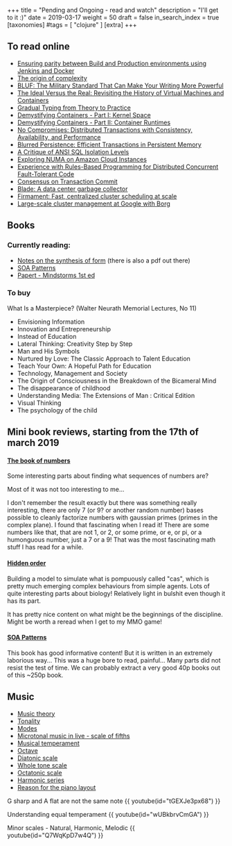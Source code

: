 +++
title = "Pending and Ongoing - read and watch"
description = "I'll get to it :)"
date = 2019-03-17
weight = 50
draft = false
in_search_index = true
[taxonomies]
#tags = [ "clojure" ]
[extra]
+++

## To read online

- [Ensuring parity between Build and Production environments using Jenkins and Docker](https://engineering.klarna.com/ensuring-parity-between-build-and-production-environments-using-jenkins-and-docker-2695f758b549)
- [The origin of complexity](https://itnext.io/the-origin-of-complexity-8ecb39130fc)
- [BLUF: The Military Standard That Can Make Your Writing More Powerful](https://www.animalz.co/blog/bottom-line-up-front/)
- [The Ideal Versus the Real: Revisiting the History of Virtual Machines and Containers](https://arxiv.org/pdf/1904.12226.pdf)
- [Gradual Typing from Theory to Practice](https://blog.sigplan.org/2019/07/12/gradual-typing-theory-practice/)
- [Demystifying Containers - Part I: Kernel Space](https://medium.com/@saschagrunert/demystifying-containers-part-i-kernel-space-2c53d6979504)
- [Demystifying Containers - Part II: Container Runtimes](https://medium.com/@saschagrunert/demystifying-containers-part-ii-container-runtimes-e363aa378f25)
- [No Compromises: Distributed Transactions with Consistency, Availability, and Performance](https://blog.acolyer.org/2016/01/14/no-compromises/)
- [Blurred Persistence: Efficient Transactions in Persistent Memory](https://blog.acolyer.org/2016/01/21/blurred-persistence/)
- [A Critique of ANSI SQL Isolation Levels](https://blog.acolyer.org/2016/02/24/a-critique-of-ansi-sql-isolation-levels/)
- [Exploring NUMA on Amazon Cloud Instances](http://techblog.cloudperf.net/2016/09/exploring-numa-on-amazon-cloud-instances.html)
- [Experience with Rules-Based Programming for Distributed Concurrent Fault-Tolerant Code](https://blog.acolyer.org/2016/01/19/dcft/)
- [Consensus on Transaction Commit](https://blog.acolyer.org/2016/01/13/consensus-on-transaction-commit/)
- [Blade: A data center garbage collector](https://blog.acolyer.org/2015/05/06/blade-a-data-center-garbage-collector/)
- [Firmament: Fast, centralized cluster scheduling at scale](https://blog.acolyer.org/2016/11/30/firmament-fast-centralized-cluster-scheduling-at-scale/)
- [Large-scale cluster management at Google with Borg](https://blog.acolyer.org/2015/05/07/large-scale-cluster-management-at-google-with-borg/)

## Books

### Currently reading:

- [Notes on the synthesis of form](https://www.amazon.com/Notes-Synthesis-Form-Harvard-Paperbacks/dp/0674627512) (there is also a pdf out there)
- [SOA Patterns](https://www.amazon.com/SOA-Patterns-Arnon-Rotem-Gal-Oz/dp/1933988266)
- [Papert - Mindstorms 1st ed](http://worrydream.com/refs/Papert%20-%20Mindstorms%201st%20ed.pdf)

### To buy
What Is a Masterpiece? (Walter Neurath Memorial Lectures, No 11)

- Envisioning Information
- Innovation and Entrepreneurship
- Instead of Education
- Lateral Thinking: Creativity Step by Step
- Man and His Symbols
- Nurtured by Love: The Classic Approach to Talent Education
- Teach Your Own: A Hopeful Path for Education
- Technology, Management and Society
- The Origin of Consciousness in the Breakdown of the Bicameral Mind
- The disappearance of childhood
- Understanding Media: The Extensions of Man : Critical Edition
- Visual Thinking
- The psychology of the child

## Mini book reviews, starting from the 17th of march 2019

#### [The book of numbers](https://mennohenselmans.com/the-myth-of-1glb-optimal-protein-intake-for-bodybuilders/)

Some interesting parts about finding what sequences of numbers are?

Most of it was not too interesting to me...

I don't remember the result exactly but there was something really interesting, there are only 7 (or 9? or another random number) bases possible to cleanly factorize numbers with gaussian primes (primes in the complex plane). I found that fascinating when I read it! There are some numbers like that, that are not 1, or 2, or some prime, or e, or pi, or a humonguous number, just a 7 or a 9! That was the most fascinating math stuff I has read for a while.

#### [Hidden order](https://www.amazon.com/Hidden-Order-Adaptation-Builds-Complexity/dp/0201442302)

Building a model to simulate what is pompuously called "cas", which is pretty much emerging complex behaviours from simple agents. Lots of quite interesting parts about biology! Relatively light in bulshit even though it has its part.

It has pretty nice content on what might be the beginnings of the discipline. Might be worth a reread when I get to my MMO game!

#### [SOA Patterns](https://www.amazon.com/SOA-Patterns-Arnon-Rotem-Gal-Oz/dp/1933988266)

This book has good informative content! But it is written in an extremely laborious way... This was a huge bore to read, painful... Many parts did not resist the test of time. We can probably extract a very good 40p books out of this ~250p book.

## Music

- [Music theory](https://en.wikipedia.org/wiki/Music_theory)
- [Tonality](https://en.wikipedia.org/wiki/Tonality)
- [Modes](https://en.wikipedia.org/wiki/Mode_(music))
- [Microtonal music in live - scale of fifths](https://www.subaqueousmusic.com/sof/)
- [Musical temperament](https://en.wikipedia.org/wiki/Musical_temperament)
- [Octave](https://en.wikipedia.org/wiki/Octave)
- [Diatonic scale](https://en.wikipedia.org/wiki/Diatonic_scale)
- [Whole tone scale](https://en.wikipedia.org/wiki/Whole_tone_scale)
- [Octatonic scale](https://en.wikipedia.org/wiki/Octatonic_scale)
- [Harmonic series](https://en.wikipedia.org/wiki/Harmonic_series_(music))
- [Reason for the piano layout](https://www.quora.com/Whats-the-reason-for-the-piano-keyboard-layout-of-12-keys-in-an-octave-with-7-white-keys-in-front-and-5-at-the-back-Why-this-specific-arrangement)

G sharp and A flat are not the same note
{{ youtube(id="tGEXJe3px68") }}

Understanding equal temperament
{{ youtube(id="wUBkbrvCmGA") }}

Minor scales - Natural, Harmonic, Melodic
{{ youtube(id="Q7WqKpD7w4Q") }}

